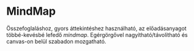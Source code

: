 # MindMap

Összefoglaláshoz, gyors áttekintéshez használható, az előadásanyagot többé-kevésbé lefedő *mindmap*. Egérgörgővel nagyítható/távolítható és canvas-on belül szabadon mozgatható.

<svg id="markmap-target" style="width: 100%; height: 75vh;"></svg>
<div id="markmap-source" hidden>

    # SzFMV


    ## Agile

    - SCRUM
        - Roles
            - Scrum Master
                - Developer Representative
                - Impediment handler
                - Facilitator
                - Ensures calm and uninterrupted working
            - Product Owner
                - Customer Representative
                - Creates PB
                - Prioritizese PB
            - Developer
            - Team
                - Self-organizing
                - Cross-functional
        - Epic
            - User Story
                - Task
        - Events
            - Sprint Planning
            - Daily Standup
                - 3 questions
                - TimeBox
                - Always on the same time and at the same place
                - Standing up
            - Backlog Grooming
                - Refinement of User Story DoD
                    - SMART goals
                - Effort estimation
            - Retrospective
            - Demo
            - Sprint Review
        - Artifacts
            - Sprint Backlog
            - Product Backlog
            - Sprint Goal
            - Definition of Done
            - Burndown Chart
            - Board
    - Kanban
        - Continuous (not iterative)
        - No roles, no events
        - Board necessary - pick top right task
    - Culture / Mindset
        - Agile Manifesto
            - Agile Principles
        - Iterative
        - Change handling
    - Waterfall / V-Model
    - Business Value

    ## Clean Code

    - Communication
        - understanding what it does
    - Style Guideline
        - Naming
            - Variables
                - Why?
        - Function
            - Short functions
            - Does one thing
        - Scope
            - Functions - one scope
            - Variables - Scope
    - Self Documenting - No comments
    - Code Smells
        - Long function
        - Too many parameters
        - God Class
        - Boolean parameter
        - Magic number
        - Circular dependency
        - Too complex (cyclomatic complexity)
    - Refactoring
        - Boy scout mantra

    ## Review

    - What?
        - Requirement
        - Architecture
        - Design
        - Work events
        - Code
        - Everything
        - Work product - not the developer
    - Why?
        - Avoid errors
    - Who?
        - Anyone who's competent in the topic
    - Levels
        - Formal
            - Traceable
            - Documented
            - Rule Based
            - Type
                - Walkthrough
                - Inspection
                - Technical
            - Dedicated roles
                - Minute taker
                - Expert
                - Moderator
        - Informal
            - Over the shoulder
            - Pair Programming
    - Finding
        - Severe / Major
            - must be changed
        - Suggestion / Minor
            - may be changed
        - Question
            - WTF?
        - Action
            - Ignore
            - Fix
            - Answer
            - Explain
            - Promote
    - Debug Ducky

    ## Legacy Code

    - SOLID
        - Design Principles
            - **S**ingle Responsibility
            - **O**pen-closed
            - **L**iskov's Substitution
            - **I**nterface Segregation
            - **D**ependency Inversion
    - Code without tests
        - Gets better or worse?
    - Sprout
        - method
        - class
    - Avoid, rewrite
    - Legacy Code Dilemma
        - Can't change the code without adding tests
        - Have to change the code to add tests
    - Seams
        - Change the behaviour without changing the code
        - Object Seam
        - Linker Seam
        - Preprocessor
    - Reason of change
        - Performance
            - Optimization
        - Functionality
            - Bugfix
            - New Feature
        - Structure
            - Refactoring
    - Overestimation
        - Get the oppurtunity to reverse legacy

    ## Test Driven Development

    - Software Unit
        - Function
        - Class
        - Module
    - Test Suite
        - Test Case
            - Test
                - Single Assert
                - Logical, not semantical
        - Fast as hell
            - ms fast
            - Effectiveness
            - Flow
    - AAA(A) Rule
        - Arrange
            - Set up system under test
            - Dependencies
            - Mocking
                - Database
                - Hardware
                - Mock object
                    - Dummy
                    - Stub
                    - Fake
                    - Mock
                    - Spy
        - Act
            - Do the needful
        - Assert
            - Expected vs. Actual
            - Single Assert
        - (Annihilate)
            - Free resource
    - Red -> Green -> Refactor
        - Write a failing test
        - Make the test pass
            - Code Golf
            - As little code as possible
        - Refactor
    - Fastest feedback
    - Safety net
    - Getting stuck
        - Transformation Priorities
    - Done
        - Potato mantra

    ## Continuous Integration

    - Interrupt
        - Loosing hours of work
    - Workload reduction
    - Work automation
    - Structure
        - Version Tracking
            - Best Practices
                - Syncronize often
                - Small changes
                - Merge often
                - Independent tasks
        - Continuous Integration Server
            - Automatic Build
                - Jobs / Pipelines
            - Automatic Integration
            - Automatic Test
            - Automatic Release
            - Automatic Deploy
        - Feedback to stakeholders
    - Trigger
        - Nightly Build
            - time based
        - Trigger
            - Push
            - Pull Request
        - Manual
    - DevOps
        - Developers
        - Operations
    - Integration Strategy
        - Bottom-Up
        - Top-Down
        - Big-Bang
        - Ricky-Hardest
    - Levels
        - Unit
        - Integration
        - Feature
        - System
        - Acceptance
        - Manual

    ## Architecture


</div>
